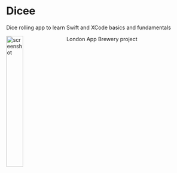 # Dicee
Dice rolling app to learn Swift and XCode basics and fundamentals

<img src="ScreenCap.png" alt="screenshot" style="float: left; margin-right: 10px;" width="30%"/>

London App Brewery project
